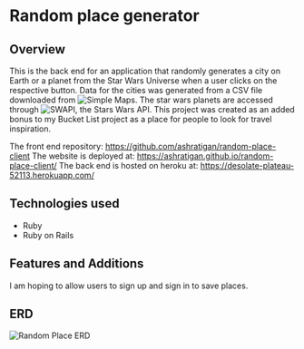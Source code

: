# Random place generator 
## Overview
This is the back end for an application that randomly generates a city on Earth or a planet from the Star Wars Universe when a user clicks on the respective button. Data for the cities was generated from a CSV file downloaded from ![Simple Maps](https://simplemaps.com/data/world-cities). The star wars planets are accessed through ![SWAPI](https://swapi.co/), the Stars Wars API. This project was created as an added bonus to my Bucket List project as a place for people to look for travel inspiration. 

The front end repository: https://github.com/ashratigan/random-place-client
The website is deployed at: https://ashratigan.github.io/random-place-client/
The back end is hosted on heroku at: https://desolate-plateau-52113.herokuapp.com/

## Technologies used
- Ruby
- Ruby on Rails

## Features and Additions
I am hoping to allow users to sign up and sign in to save places.

## ERD
![Random Place ERD](https://imgur.com/a/98ei5gP)